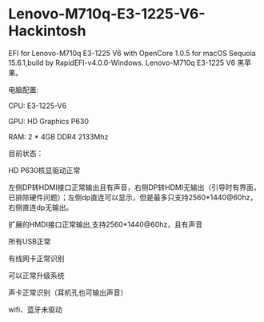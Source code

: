 # Lenovo-M710q-E3-1225-V6-Hackintosh
EFI for Lenovo-M710q E3-1225 V6 with OpenCore 1.0.5 for macOS Sequoia 15.6.1,build by RapidEFI-v4.0.0-Windows. Lenovo-M710q E3-1225 V6 黑苹果。

电脑配置:

CPU:	E3-1225-V6

GPU:	HD Graphics P630

RAM:	2 * 4GB DDR4 2133Mhz


目前状态：

HD P630核显驱动正常

左侧DP转HDMI接口正常输出且有声音，右侧DP转HDMI无输出（引导时有界面，已排除硬件问题）；左侧dp直连可以显示，但是最多只支持2560*1440@60hz，右侧直连dp无输出。

扩展的HMDI接口正常输出,支持2560*1440@60hz，且有声音

所有USB正常

有线网卡正常识别

可以正常升级系统

声卡正常识别（耳机孔也可输出声音）


wifi、蓝牙未驱动
